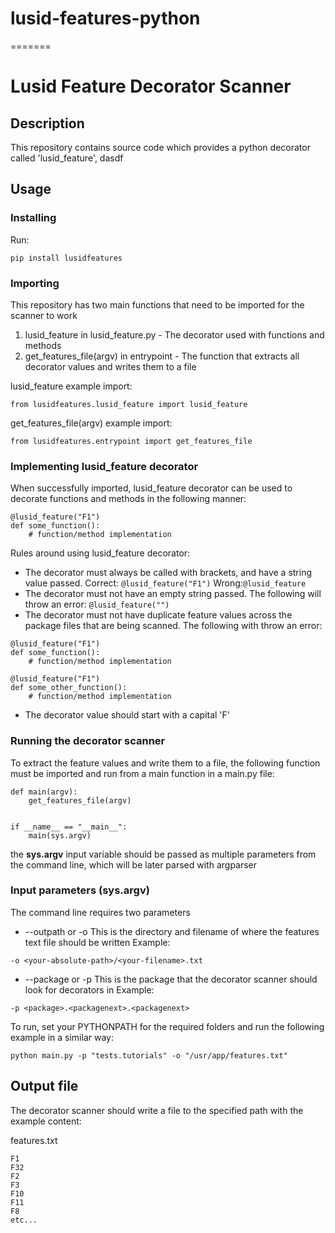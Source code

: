 # lusid-features-python
=======
# Lusid Feature Decorator Scanner

## Description

This repository contains source code which provides a python decorator called 'lusid_feature', dasdf

## Usage

### Installing

Run:
```
pip install lusidfeatures
```

### Importing

This repository has two main functions that need to be imported for the scanner to work

1. lusid_feature in lusid_feature.py - The decorator used with functions and methods
2. get_features_file(argv) in entrypoint - The function that extracts all decorator values and writes them to a file

lusid_feature example import:
```
from lusidfeatures.lusid_feature import lusid_feature
```

get_features_file(argv) example import:
```
from lusidfeatures.entrypoint import get_features_file
```

### Implementing lusid_feature decorator

When successfully imported, lusid_feature decorator can be used to decorate functions and methods in the following manner: 

```
@lusid_feature("F1")
def some_function():
    # function/method implementation
```

Rules around using lusid_feature decorator:
- The decorator must always be called with brackets, and have a string value passed. Correct: ```@lusid_feature("F1")``` Wrong:```@lusid_feature```
- The decorator must not have an empty string passed. The following will throw an error: ```@lusid_feature("")```
- The decorator must not have duplicate feature values across the package files that are being scanned. The following with throw an error:
```
@lusid_feature("F1")
def some_function():
    # function/method implementation

@lusid_feature("F1")
def some_other_function():
    # function/method implementation
```
- The decorator value should start with a capital 'F'
### Running the decorator scanner

To extract the feature values and write them to a file, the following function must be imported and run from a main function in a main.py file:

```
def main(argv):
    get_features_file(argv)


if __name__ == "__main__":
    main(sys.argv)

```

the **sys.argv** input variable should be passed as multiple parameters from the command line, which will be later parsed with argparser


### Input parameters (sys.argv)

The command line requires two parameters

- --outpath or -o
This is the directory and filename of where the features text file should be written
Example:
```
-o <your-absolute-path>/<your-filename>.txt
```
- --package or -p
This is the package that the decorator scanner should look for decorators in
Example:
```
-p <package>.<packagenext>.<packagenext>
```

To run, set your PYTHONPATH for the required folders and run the following example in a similar way:

```
python main.py -p "tests.tutorials" -o "/usr/app/features.txt"
```

## Output file

The decorator scanner should write a file to the specified path with the example content:

features.txt

```
F1
F32
F2
F3
F10
F11
F8
etc...
```
